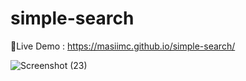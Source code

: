 # simple-search

🔗Live Demo :  https://masiimc.github.io/simple-search/

![Screenshot (23)](https://user-images.githubusercontent.com/116202175/232289472-f76883f3-a3e4-42ec-9012-1add2f31c523.png)
